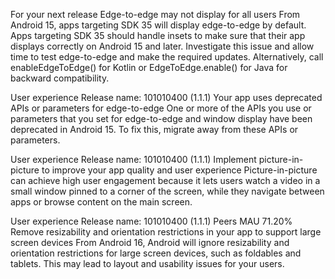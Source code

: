 For your next release
Edge-to-edge may not display for all users
From Android 15, apps targeting SDK 35 will display edge-to-edge by default. Apps targeting SDK 35 should handle insets to make sure that their app displays correctly on Android 15 and later. Investigate this issue and allow time to test edge-to-edge and make the required updates. Alternatively, call enableEdgeToEdge() for Kotlin or EdgeToEdge.enable() for Java for backward compatibility.

User experience
Release name: 101010400 (1.1.1)
Your app uses deprecated APIs or parameters for edge-to-edge
One or more of the APIs you use or parameters that you set for edge-to-edge and window display have been deprecated in Android 15. To fix this, migrate away from these APIs or parameters.

User experience
Release name: 101010400 (1.1.1)
Implement picture-in-picture to improve your app quality and user experience
Picture-in-picture can achieve high user engagement because it lets users watch a video in a small window pinned to a corner of the screen, while they navigate between apps or browse content on the main screen.

User experience
Release name: 101010400 (1.1.1)
Peers MAU
71.20%
Remove resizability and orientation restrictions in your app to support large screen devices
From Android 16, Android will ignore resizability and orientation restrictions for large screen devices, such as foldables and tablets. This may lead to layout and usability issues for your users.


